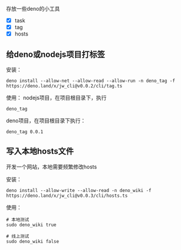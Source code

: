 存放一些deno的小工具

- [x] task
- [x] tag
- [x] hosts

## 给deno或nodejs项目打标签

安装：
```
deno install --allow-net --allow-read --allow-run -n deno_tag -f https://deno.land/x/jw_cli@v0.0.2/cli/tag.ts
```

使用：
nodejs项目，在项目根目录下，执行
```
deno_tag
```

deno项目，在项目根目录下执行：
```
deno_tag 0.0.1
```

## 写入本地hosts文件

开发一个网站，本地需要频繁修改hosts

安装：
```
deno install --allow-write --allow-read -n deno_wiki -f https://deno.land/x/jw_cli@v0.0.3/cli/hosts.ts
```

使用：

```
# 本地测试
sudo deno_wiki true

# 线上测试
sudo deno_wiki false
```


